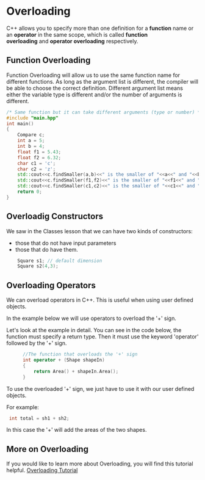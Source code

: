 # Overloading

C++ allows you to specify more than one definition for a **function** name or an **operator** in the same scope, which is called **function overloading** and **operator overloading** respectively.

## Function Overloading

Function Overloading will allow us to use the same function name for different functions. As long as the argument list is different, the compiler will be able to choose the correct definition. Different argument list means either the variable type is different and/or the number of arguments is different.

```c++
/* Same function but it can take different arguments (type or number) */
#include "main.hpp"
int main()
{
    Compare c;
    int a = 5; 
    int b = 4;
    float f1 = 5.43;
    float f2 = 6.32;
    char c1 = 'c';
    char c2 = 'z';
    std::cout<<c.findSmaller(a,b)<<" is the smaller of "<<a<<" and "<<b<<"\n";
    std::cout<<c.findSmaller(f1,f2)<<" is the smaller of "<<f1<<" and "<<f2<<"\n";
    std::cout<<c.findSmaller(c1,c2)<<" is the smaller of "<<c1<<" and "<<c2<<"\n";
    return 0;
}
```



## Overloadig Constructors

We saw in the Classes lesson that we can have two kinds of constructors:

- those that do not have input parameters
- those that do have them.

```c++
    Square s1; // default dimension
    Square s2(4,3);
```



## Overloading Operators

We can overload operators in C++. This is useful when using user defined objects.

In the example below we will use operators to overload the '+' sign.

Let's look at the example in detail.
You can see in the code below, the function must specify a return type. Then it must use the keyword 'operator' followed by the '+' sign.

```c++
      //The function that overloads the '+' sign
      int operator + (Shape shapeIn)
      {
          return Area() + shapeIn.Area();
      }
```

To use the overloaded '+' sign, we just have to use it with our user defined objects.

For example:

```c++
 int total = sh1 + sh2;
```

In this case the '+' will add the areas of the two shapes.



## More on Overloading

If you would like to learn more about Overloading, you will find this tutorial helpful. [Overloading Tutorial](https://www.tutorialspoint.com/cplusplus/cpp_overloading.htm)